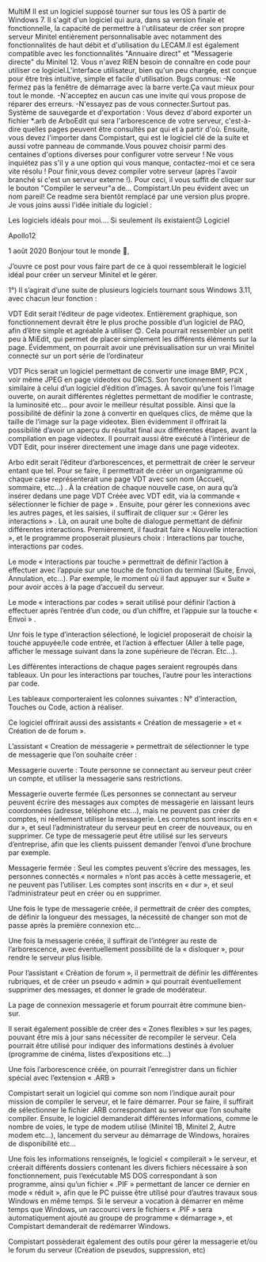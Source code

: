 MultiM II est un logiciel supposé tourner
sur tous les OS à partir de Windows 7.
Il s'agit d'un logiciel qui aura, dans sa
version finale et fonctionnelle, la capacité 
de permettre à l'utilisateur de créer son 
propre serveur Minitel entièrement personnalisable
avec notamment des fonctionnalités de haut 
débit et d'utilisation du LECAM.Il est
également compatible avec les fonctionnalités 
"Annuaire direct" et "Messagerie directe" du
Minitel 12.
Vous n'avez RIEN besoin de connaître en code
pour utiliser ce logiciel.L'interface 
utilisateur, bien qu'un peu chargée,
est conçue pour être très intuitive,
simple et facile d'utilisation.
Bugs connus:
-Ne fermez pas la fenêtre de démarrage avec
la barre verte.Ça vaut mieux pour tout le monde.
-N'acceptez en aucun cas une invite
qui vous propose de réparer des erreurs.
-N'essayez pas de vous connecter.Surtout 
pas.
Système de sauvegarde et d'exportation :
Vous devez d'abord exporter un fichier 
*.arb de ArboEdit qui sera l'arborescence
de votre serveur, c'est-à-dire quelles 
pages peuvent être consultés par qui
et à partir d'où.
Ensuite, vous devez l'importer dans Compistart,
qui est le logiciel clé de la suite et
aussi votre panneau de commande.Vous
pouvez choisir parmi des centaines d'options 
diverses pour configurer votre serveur !
Ne vous inquiétez pas s'il y a une option 
qui vous manque, contactez-moi et ce sera
vite résolu !
Pour finir,vous devez compiler votre serveur
(après l'avoir branché si c'est un serveur
externe !).
Pour ceci, il vous suffit de cliquer sur
le bouton "Compiler le serveur"a
de... Compistart.Un peu évident avec
un nom pareil!
Ce readme sera bientôt remplacé par une version plus propre.
Je vous joins aussi l'idée initiale du logiciel :



Les logiciels idéals pour moi…. Si seulement ils existaient😥
Logiciel

Apollo12

1
août 2020
Bonjour tout le monde :slightly_smiling_face:,

J’ouvre ce post pour vous faire part de ce à quoi ressemblerait le logiciel idéal pour créer un serveur Minitel et le gérer.

1°) Il s’agirait d’une suite de plusieurs logiciels tournant sous Windows 3.11, avec chacun leur fonction :

VDT Edit serait l’éditeur de page videotex. Entièrement graphique, son fonctionnement devrait être le plus proche possible d’un logiciel de PAO, afin d’être simple et agréable à utiliser :blush:. Cela pourrait ressembler un petit peu à MiEdit, qui permet de placer simplement les différents éléments sur la page. Évidemment, on pourrait avoir une prévisualisation sur un vrai Minitel connecté sur un port série de l’ordinateur

VDT Pics serait un logiciel permettant de convertir une image BMP, PCX , voir même JPEG en page videotex ou DRCS. Son fonctionnement serait similaire à celui d’un logiciel d’édition d’images. À savoir qu’une fois l’image ouverte, on aurait différentes réglettes permettant de modifier le contraste, la luminosité etc… pour avoir le meilleur résultat possible. Ainsi que la possibilité de définir la zone à convertir en quelques clics, de même que la taille de l’image sur la page videotex. Bien évidemment il offrirait la possibilité d’avoir un aperçu du résultat final aux différentes étapes, avant la compilation en page videotex. Il pourrait aussi être exécuté à l’intérieur de VDT Edit, pour insérer directement une image dans une page videotex.

Arbo edit serait l’éditeur d’arborescences, et permettrait de créer le serveur entant que tel. Pour se faire, il permettrait de créer un organigramme où chaque case représenterait une page VDT avec son nom (Accueil, sommaire, etc…) . À la création de chaque nouvelle case, on aura qu’à insérer dedans une page VDT Créée avec VDT edit, via la commande « sélectionner le fichier de page » . Ensuite, pour gérer les connexions avec les autres pages, et les saisies, il suffirait de cliquer sur :« Gérer les interactions » . Là, on aurait une boîte de dialogue permettant de définir différentes interactions. Premièrement, il faudrait faire « Nouvelle interaction », et le programme proposerait plusieurs choix : Interactions par touche, interactions par codes.

Le mode « interactions par touche » permettrait de définir l’action à effectuer avec l’appuie sur une touche de fonction du terminal (Suite, Envoi, Annulation, etc…). Par exemple, le moment où il faut appuyer sur « Suite » pour avoir accès à la page d’accueil du serveur.

Le mode « interactions par codes » serait utilisé pour définir l’action à effectuer après l’entrée d’un code, ou d’un chiffre, et l’appuie sur la touche « Envoi » .

Unr fois le type d’interaction sélectioné, le logiciel proposerait de choisir la touche appuyée/le code entrée, et l’action à effectuer (Aller à telle page, afficher le message suivant dans la zone supérieure de l’écran. Etc…).

Les différentes interactions de chaque pages seraient regroupés dans tableaux. Un pour les interactions par touches, l’autre pour les interactions par code.

Les tableaux comporteraient les colonnes suivantes : N° d’interaction, Touches ou Code, action à réaliser.

Ce logiciel offrirait aussi des assistants « Création de messagerie » et « Création de de forum ».

L’assistant « Creation de messagerie » permettrait de sélectionner le type de messagerie que l’on souhaite créer :

Messagerie ouverte : Toute personne se connectant au serveur peut créer un compte, et utiliser la messagerie sans restrictions.

Messagerie ouverte fermée (Les personnes se connectant au serveur peuvent écrire des messages aux comptes de messagerie en laissant leurs coordonnées (adresse, téléphone etc…), mais ne peuvent pas créer de comptes, ni réellement utiliser la messagerie. Les comptes sont inscrits en « dur », et seul l’administrateur du serveur peut en creer de nouveaux, ou en supprimer. Ce type de messagerie peut être utilisé sur les serveurs d’entreprise, afin que les clients puissent demander l’envoi d’une brochure par exemple.

Messagerie fermée : Seul les comptes peuvent s’écrire des messages, les personnes connectés « normales » n’ont pas accès à cette messagerie, et ne peuvent pas l’utiliser. Les comptes sont inscrits en « dur », et seul l’administrateur peut en créer ou en supprimer.

Une fois le type de messagerie créée, il permettrait de créer des comptes, de définir la longueur des messages, la nécessité de changer son mot de passe après la première connexion etc…

Une fois la messagerie créée, il suffirait de l’intégrer au reste de l’arborescence, avec éventuellement possibilité de la « disloquer », pour rendre le serveur plus lisible.

Pour l’assistant « Création de forum », il permettrait de définir les différentes rubriques, et de créer un pseudo « admin » qui pourrait éventuellement supprimer des messages, et donner le grade de modérateur.

La page de connexion messagerie et forum pourrait être commune bien-sur.

Il serait également possible de créer des « Zones flexibles » sur les pages, pouvant être mis à jour sans nécessiter de recompiler le serveur. Cela pourrait être utilisé pour indiquer des informations destinés à évoluer (programme de cinéma, listes d’expositions etc…)

Une fois l’arborescence créée, on pourrait l’enregistrer dans un fichier spécial avec l’extension « .ARB »

Compistart serait un logiciel qui comme son nom l’indique aurait pour mission de compiler le serveur, et le faire démarrer. Pour se faire, il suffirait de sélectionner le fichier .ARB correspondant au serveur que l’on souhaite compiler. Ensuite, le logiciel demanderait différentes informations, comme le nombre de voies, le type de modem utilisé (Minitel 1B, Minitel 2, Autre modem etc…), lancement du serveur au démarrage de Windows, horaires de disponibilité etc…

Une fois les informations renseignés, le logiciel « compilerait » le serveur, et créerait différents dossiers contenant les divers fichiers nécessaire à son fonctionnement, puis l’exécutable MS DOS correspondant à son programme, ainsi qu’un fichier « .PIF » permettant de lancer ce dernier en mode « réduit », afin que le PC puisse être utilisé pour d’autres travaux sous Windows en même temps. Si le serveur a vocation à démarrer en même temps que Windows, un raccourci vers le fichiers « .PIF » sera automatiquement ajouté au groupe de programme « démarrage », et Compistart demanderait de redémarrer Windows.

Compistart possèderait également des outils pour gérer la messagerie et/ou le forum du serveur (Création de pseudos, suppression, etc)

